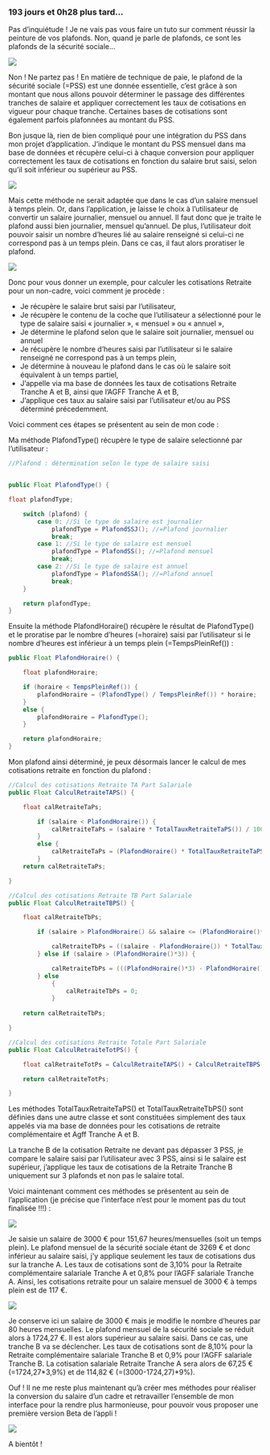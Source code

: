 ### 193 jours et 0h28 plus tard...

Pas d’inquiétude ! Je ne vais pas vous faire un tuto sur comment réussir la peinture de vos plafonds. Non, quand je parle de plafonds, ce sont les plafonds de la sécurité sociale...

<img src = "https://media.giphy.com/media/sA8HUiA09PWtq/giphy.gif"/>

Non ! Ne partez pas ! En matière de technique de paie, le plafond de la sécurité sociale (=PSS) est une donnée essentielle, c’est grâce à son montant que nous allons pouvoir déterminer le passage des différentes tranches de salaire et appliquer correctement les taux de cotisations en vigueur pour chaque tranche. Certaines bases de cotisations sont également parfois plafonnées au montant du PSS.

Bon jusque là, rien de bien compliqué pour une intégration du PSS dans mon projet d’application. J’indique le montant du PSS mensuel dans ma base de données et récupère celui-ci à chaque conversion pour appliquer correctement les taux de cotisations en fonction du salaire brut saisi, selon qu’il soit inférieur ou supérieur au PSS.

<img src = "https://media.giphy.com/media/zcCGBRQshGdt6/giphy.gif"/>

Mais cette méthode ne serait adaptée que dans le cas d’un salaire mensuel à temps plein. Or, dans l’application, je laisse le choix à l’utilisateur de convertir un salaire journalier, mensuel ou annuel. Il faut donc que je traite le plafond aussi bien journalier, mensuel qu’annuel. De plus, l’utilisateur doit pouvoir saisir un nombre d’heures lié au salaire renseigné si celui-ci ne correspond pas à un temps plein. Dans ce cas, il faut alors proratiser le plafond.


<img src = "https://media.giphy.com/media/11VFoOchZjsvn2/giphy.gif"/>

Donc pour vous donner un exemple, pour calculer les cotisations Retraite pour un non-cadre, voici comment je procède :

-	Je récupère le salaire brut saisi par l’utilisateur,
-	Je récupère le contenu de la coche que l’utilisateur a sélectionné pour le type de salaire saisi « journalier », « mensuel » ou « annuel »,
-	Je détermine le plafond selon que le salaire soit journalier, mensuel ou annuel
-	Je récupère le nombre d’heures saisi par l’utilisateur si le salaire renseigné ne correspond pas à un temps plein,
-	Je détermine à nouveau le plafond dans le cas où le salaire soit équivalent à un temps partiel,
-	J’appelle via ma base de données les taux de cotisations Retraite Tranche A et B, ainsi que l’AGFF Tranche A et B,
-	J’applique ces taux au salaire saisi par l’utilisateur et/ou au PSS déterminé précedemment.

Voici comment ces étapes se présentent au sein de mon code :

Ma méthode PlafondType() récupère le type de salaire selectionné par l’utilisateur :

```java
//Plafond : détermination selon le type de salaire saisi


public Float PlafondType() {

float plafondType;

    switch (plafond) {
        case 0: //Si le type de salaire est journalier
            plafondType = PlafondSSJ(); //=Plafond journalier
            break;
        case 1: //Si le type de salaire est mensuel
            plafondType = PlafondSS(); //=Plafond mensuel
            break;
        case 2: //Si le type de salaire est annuel
            plafondType = PlafondSSA(); //=Plafond annuel
            break;
    }

    return plafondType;
}
```

Ensuite la méthode PlafondHoraire() récupère le résultat de PlafondType() et le proratise par le nombre d’heures (=horaire) saisi par l’utilisateur si le nombre d’heures est inférieur à un temps plein (=TempsPleinRef()) :

```java
public Float PlafondHoraire() {

    float plafondHoraire;

    if (horaire < TempsPleinRef()) {
        plafondHoraire = (PlafondType() / TempsPleinRef()) * horaire;
    }
    else {
        plafondHoraire = PlafondType();
    }

    return plafondHoraire;
}
```

Mon plafond ainsi déterminé, je peux désormais lancer le calcul de mes cotisations retraite en fonction du plafond :

<p>

```java
//Calcul des cotisations Retraite TA Part Salariale
public Float CalculRetraiteTAPS() {

    float calRetraiteTaPs;

        if (salaire < PlafondHoraire()) {
            calRetraiteTaPs = (salaire * TotalTauxRetraiteTaPS()) / 100;
        }
        else {
            calRetraiteTaPs = (PlafondHoraire() * TotalTauxRetraiteTaPS()) / 100;
        }
    return calRetraiteTaPs;

}

//Calcul des cotisations Retraite TB Part Salariale
public Float CalculRetraiteTBPS() {

    float calRetraiteTbPs;

        if (salaire > PlafondHoraire() && salaire <= (PlafondHoraire()*3)) {

            calRetraiteTbPs = ((salaire - PlafondHoraire()) * TotalTauxRetraiteTbPS()) / 100;
        } else if (salaire > (PlafondHoraire()*3)) {

            calRetraiteTbPs = (((PlafondHoraire()*3) - PlafondHoraire()) * TotalTauxRetraiteTbPS()) / 100;
        } else
            {
                calRetraiteTbPs = 0;
            }
            
    return calRetraiteTbPs;

}

//Calcul des cotisations Retraite Totale Part Salariale
public Float CalculRetraiteTotPS() {

    float calRetraiteTotPs = CalculRetraiteTAPS() + CalculRetraiteTBPS();

    return calRetraiteTotPs;

}

```

</p>

Les méthodes TotalTauxRetraiteTaPS() et TotalTauxRetraiteTbPS() sont définies dans une autre classe et sont constituées simplement des taux appelés via ma base de données pour les cotisations de retraite complémentaire et Agff Tranche A et B.

La tranche B de la cotisation Retraite ne devant pas dépasser 3 PSS, je compare le salaire saisi par l’utilisateur avec 3 PSS, ainsi si le salaire est supérieur, j’applique les taux de cotisations de la Retraite Tranche B uniquement sur 3 plafonds et non pas le salaire total.

Voici maintenant comment ces méthodes se présentent au sein de l’application (je précise que l’interface n’est pour le moment pas du tout finalisée !!!) :

<img src = "https://marlenech.github.io/img/gif_plafond_1.gif"/>

Je saisie un salaire de 3000 € pour 151,67 heures/mensuelles (soit un temps plein). Le plafond mensuel de la sécurité sociale étant de 3269 € et donc inférieur au salaire saisi, j’y applique seulement les taux de cotisations dus sur la tranche A. Les taux de cotisations sont de 3,10% pour la Retraite complémentaire salariale Tranche A et 0,8% pour l’AGFF salariale Tranche A. Ainsi, les cotisations retraite pour un salaire mensuel de 3000 € à temps plein est de 117 €.

<img src = "https://marlenech.github.io/img/gif_plafond_2.gif"/>

Je conserve ici un salaire de 3000 € mais je modifie le nombre d’heures par 80 heures mensuelles. Le plafond mensuel de la sécurité sociale se réduit alors à 1724,27 €. Il est alors supérieur au salaire saisi. Dans ce cas, une tranche B va se déclencher. Les taux de cotisations sont de 8,10% pour la Retraite complémentaire salariale Tranche B et 0,9% pour l’AGFF salariale Tranche B. La cotisation salariale Retraite Tranche A sera alors de 67,25 € (=1724,27*3,9%) et de 114,82 € (=(3000-1724,27)*9%).

Ouf ! Il ne me reste plus maintenant qu’à créer mes méthodes pour réaliser la conversion du salaire d’un cadre et retravailler l’ensemble de mon interface pour la rendre plus harmonieuse, pour pouvoir vous proposer une première version Beta de l’appli !

<img src = "https://media.giphy.com/media/a9d3bbcM3ImXe/giphy.gif"/>

A bientôt !
